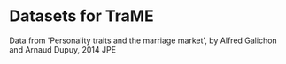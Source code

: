 Datasets for TraME
===

Data from 'Personality traits and the marriage market', by Alfred Galichon and Arnaud Dupuy, 2014 JPE

